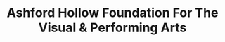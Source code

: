 ---
layout: repo
title: "Ashford Hollow Foundation For The Visual & Performing Arts"
id: 19026
permalink: repos/19026/
---